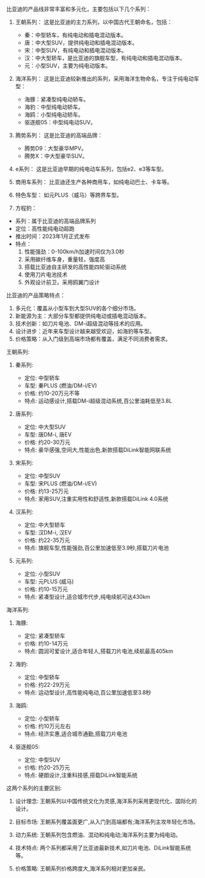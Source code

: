 比亚迪的产品线非常丰富和多元化，主要包括以下几个系列：

1. 王朝系列：
这是比亚迪的主力系列，以中国古代王朝命名，包括：

   - 秦：中型轿车，有纯电动和插电混动版本。
   - 唐：中大型SUV，提供纯电动和插电混动版本。
   - 宋：中型SUV，有纯电动和插电混动版本。
   - 汉：中大型轿车，是比亚迪的旗舰车型，有纯电动和插电混动版本。
   - 元：小型SUV，主要为纯电动版本。

2. 海洋系列：
这是比亚迪较新推出的系列，采用海洋生物命名，专注于纯电动车型：

   - 海豚：紧凑型纯电动轿车。
   - 海豹：中型纯电动轿车。
   - 海鸥：小型纯电动轿车。
   - 驱逐舰05：中型纯电动SUV。

3. 腾势系列：
这是比亚迪的高端品牌：

   - 腾势D9：大型豪华MPV。
   - 腾势X：中大型豪华SUV。

4. e系列：
这是比亚迪早期的纯电动车系列，包括e2、e3等车型。

5. 商用车系列：
比亚迪还生产各种商用车，如纯电动巴士、卡车等。

6. 特色车型：
如元PLUS（威马）等跨界车型。

7. 方程豹：
- 系列：属于比亚迪的高端品牌系列
- 定位：高性能纯电动超跑
- 推出时间：2023年1月正式发布
- 特点：
  1. 性能强劲：0-100km/h加速时间仅为3.0秒
  2. 采用碳纤维车身，重量轻，强度高
  3. 搭载比亚迪自主研发的高性能四轮驱动系统
  4. 使用刀片电池技术
  5. 外观设计前卫，采用鸥翼门设计

比亚迪的产品策略特点：

1. 多元化：覆盖从小型车到大型SUV的各个细分市场。
2. 新能源为主：大部分车型都提供纯电动或插电混动版本。
3. 技术创新：如刀片电池、DM-i超级混动等技术的应用。
4. 设计进步：近年来车型设计越来越受欢迎，如海豹等车型。
5. 价格策略：从入门级到高端市场都有覆盖，满足不同消费者需求。

王朝系列:

1. 秦系列:
   - 定位: 中型轿车
   - 车型: 秦PLUS (燃油/DM-i/EV)
   - 价格: 约10-20万元不等
   - 特点: 运动感设计,搭载DM-i超级混动系统,百公里油耗低至3.8L

2. 唐系列:
   - 定位: 中大型SUV
   - 车型: 唐DM-i, 唐EV
   - 价格: 约20-30万元
   - 特点: 豪华感强,空间大,性能出色,新款搭载DiLink智能网联系统

3. 宋系列:
   - 定位: 中型SUV
   - 车型: 宋PLUS (燃油/DM-i/EV)
   - 价格: 约13-25万元
   - 特点: 家用SUV,注重实用性和舒适性,新款搭载DiLink 4.0系统

4. 汉系列:
   - 定位: 中大型轿车
   - 车型: 汉DM-i, 汉EV
   - 价格: 约22-35万元
   - 特点: 旗舰车型,性能强劲,百公里加速低至3.9秒,搭载刀片电池

5. 元系列:
   - 定位: 小型SUV
   - 车型: 元PLUS (威马)
   - 价格: 约10-15万元
   - 特点: 紧凑型设计,适合城市代步,纯电续航可达430km

海洋系列:

1. 海豚:
   - 定位: 紧凑型轿车
   - 价格: 约10-14万元
   - 特点: 圆润可爱设计,适合年轻人,搭载刀片电池,续航最高405km

2. 海豹:
   - 定位: 中型轿车
   - 价格: 约22-29万元
   - 特点: 运动型设计,高性能纯电动,百公里加速低至3.8秒

3. 海鸥:
   - 定位: 小型轿车
   - 价格: 约10万元左右
   - 特点: 经济实惠,适合城市通勤,搭载刀片电池

4. 驱逐舰05:
   - 定位: 中型SUV
   - 价格: 约20-25万元
   - 特点: 硬朗设计,注重科技感,搭载DiLink智能系统

这两个系列的主要区别:

1. 设计理念: 王朝系列以中国传统文化为灵感,海洋系列采用更现代化、国际化的设计。

2. 目标市场: 王朝系列覆盖面更广,从入门到高端都有;海洋系列主攻年轻化市场。

3. 动力系统: 王朝系列包含燃油、混动和纯电动;海洋系列主要为纯电动。

4. 技术特点: 两个系列都采用了比亚迪最新技术,如刀片电池、DiLink智能系统等。

5. 价格策略: 王朝系列价格跨度大,海洋系列相对更加亲民。